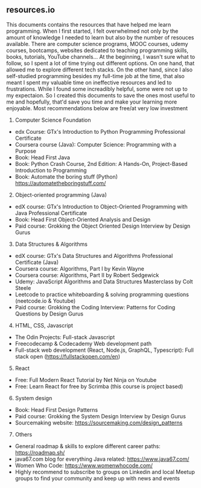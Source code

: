 ## resources.io

This documents contains the resources that have helped me learn programming. When I first started, I felt overwhelmed not only by the amount of knowledge I needed to learn but also by the number of resouces available. There are computer science programs, MOOC courses, udemy courses, bootcamps, websites dedicated to teaching programming skills, books, tutorials, YouTube channels... At the beginning, I wasn't sure what to follow, so I spent a lot of time trying out different options. On one hand, that allowed me to explore different tech stacks. On the other hand, since I also self-studied programming besides my full-time job at the time, that also meant I spent my valuable time on ineffective resources and led to frustrations. While I found some increadibly helpful, some were not up to my expectaion. So I created this documents to save the ones most useful to me and hopefully, that'd save you time and make your learning more enjoyable. Most recommendations below are free/at very low investment 

1. Computer Science Foundation 
- edx Course: GTx's Introduction to Python Programming Professional Certificate
- Coursera course (Java): Computer Science: Programming with a Purpose
- Book: Head First Java
- Book: Python Crash Course, 2nd Edition: A Hands-On, Project-Based Introduction to Programming
- Book: Automate the boring stuff (Python) https://automatetheboringstuff.com/

2. Object-oriented programming (Java)
- edX course: GTx's Introduction to Object-Oriented Programming with Java Professional Certificate
- Book: Head First Object-Oriented Analysis and Design
- Paid course: Grokking the Object Oriented Design Interview by Design Gurus

3. Data Structures & Algorithms 
- edX course: GTx's Data Structures and Algorithms Professional Certificate (Java)
- Coursera course: Algorithms, Part I by Kevin Wayne
- Coursera course: Algorithms, Part II by Robert Sedgewick
- Udemy: JavaScript Algorithms and Data Structures Masterclass by Colt Steele
- Leetcode to practice whiteboarding & solving programming questions (neetcode.io & Youtube)
- Paid course: Grokking the Coding Interview: Patterns for Coding Questions by Design Gurus

4. HTML, CSS, Javascript
- The Odin Projects: Full-stack Javascript
- Freecodecamp & Codecademy Web development path
- Full-stack web development (React, Node.js, GraphQL, Typescript): Full stack open (https://fullstackopen.com/en)

5. React
- Free: Full Modern React Tutorial by Net Ninja on Youtube  
- Free: Learn React for free by Scrimba (this course is project based)

6. System design
- Book: Head First Design Patterns
- Paid course: Grokking the System Design Interview by Design Gurus
- Sourcemaking website: https://sourcemaking.com/design_patterns

7. Others 
- General roadmap & skills to explore different career paths: https://roadmap.sh/
- java67.com blog for everything Java related: https://www.java67.com/
- Women Who Code: https://www.womenwhocode.com/
- Highly recommend to subscribe to groups on Linkedin and local Meetup groups to find your community and keep up with news and events
